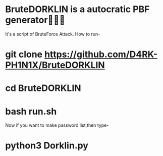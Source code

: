 # BruteDORKLIN is a autocratic PBF generator💓💓💓
It's a script of BruteForce Attack.
How to run-

# git clone https://github.com/D4RK-PH1N1X/BruteDORKLIN

# cd BruteDORKLIN

# bash run.sh

Now if you want to make password list,then type-

# python3 Dorklin.py


